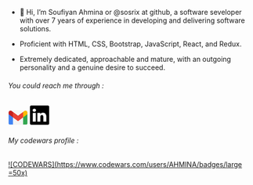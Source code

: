 - 👋 Hi, I’m Soufiyan Ahmina or @sosrix at github, a software seveloper with over 7 years of experience in
developing and delivering software solutions. 

 - Proficient with HTML, CSS, Bootstrap, JavaScript, React, and Redux. 
        
 - Extremely dedicated, approachable and mature, with an outgoing personality and a genuine desire to succeed.
 
 ###### You could reach me through :

[<img alt="my gmail" width="40px" src="./Gmail.png" />](mailto:Ahminasoufiyan@gmail.com) [<img alt="my linkedin" width="40px" src="./LinkedIn.png" />](https://www.linkedin.com/in/AHMINA/)


###### My codewars profile :

[![CODEWARS](https://www.codewars.com/users/AHMINA/badges/large =50x)](https://www.codewars.com/users/AHMINA)

<!---
sosrix/sosrix is a ✨ special ✨ repository because its `README.md` (this file) appears on your GitHub profile.
You can click the Preview link to take a look at your changes.
--->

